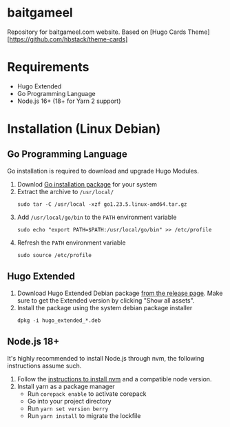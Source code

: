 # baitgameel
Repository for baitgameel.com website. Based on [Hugo Cards Theme][https://github.com/hbstack/theme-cards]

# Requirements
- Hugo Extended
- Go Programming Language
- Node.js 16+ (18+ for Yarn 2 support)

# Installation (Linux Debian)
## Go Programming Language
Go installation is required to download and upgrade Hugo Modules.
1. Downlod [Go installation package](https://go.dev/dl/) for your system
2. Extract the archive to `/usr/local/`
    ```
    sudo tar -C /usr/local -xzf go1.23.5.linux-amd64.tar.gz
    ```
3. Add `/usr/local/go/bin` to the `PATH` environment variable
    ```
    sudo echo "export PATH=$PATH:/usr/local/go/bin" >> /etc/profile
    ```
4. Refresh the `PATH` environment variable
    ```
    sudo source /etc/profile
    ```
## Hugo Extended
1. Download Hugo Extended Debian package [from the release page](https://github.com/gohugoio/hugo/releases). Make sure to get the Extended version by clicking "Show all assets".
2. Install the package using the system debian package installer
    ```
    dpkg -i hugo_extended_*.deb
    ```
## Node.js 18+
It's highly recommended to install Node.js through nvm, the following instructions assume such.
1. Follow the [instructions to install nvm](https://github.com/nvm-sh/nvm?tab=readme-ov-file#installing-and-updating) and a compatible node version.
2. Install yarn as a package manager
    - Run `corepack enable` to activate corepack
    - Go into your project directory
    - Run `yarn set version berry`
    - Run `yarn install` to migrate the lockfile
